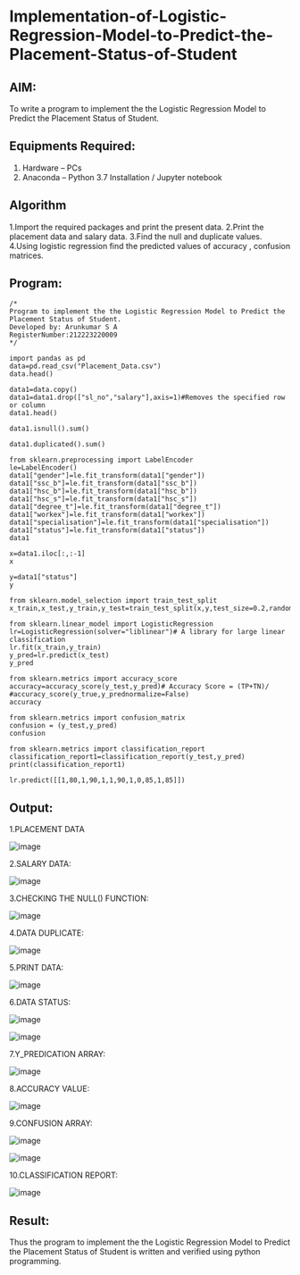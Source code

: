 # Implementation-of-Logistic-Regression-Model-to-Predict-the-Placement-Status-of-Student

## AIM:
To write a program to implement the the Logistic Regression Model to Predict the Placement Status of Student.

## Equipments Required:
1. Hardware – PCs
2. Anaconda – Python 3.7 Installation / Jupyter notebook

## Algorithm
1.Import the required packages and print the present data.
2.Print the placement data and salary data.
3.Find the null and duplicate values.
4.Using logistic regression find the predicted values of accuracy , confusion matrices.
## Program:
```
/*
Program to implement the the Logistic Regression Model to Predict the Placement Status of Student.
Developed by: Arunkumar S A
RegisterNumber:212223220009  
*/
```
```
import pandas as pd
data=pd.read_csv("Placement_Data.csv")
data.head()

data1=data.copy()
data1=data1.drop(["sl_no","salary"],axis=1)#Removes the specified row or column
data1.head()

data1.isnull().sum()

data1.duplicated().sum()

from sklearn.preprocessing import LabelEncoder
le=LabelEncoder()
data1["gender"]=le.fit_transform(data1["gender"])
data1["ssc_b"]=le.fit_transform(data1["ssc_b"])
data1["hsc_b"]=le.fit_transform(data1["hsc_b"])
data1["hsc_s"]=le.fit_transform(data1["hsc_s"])
data1["degree_t"]=le.fit_transform(data1["degree_t"])
data1["workex"]=le.fit_transform(data1["workex"])
data1["specialisation"]=le.fit_transform(data1["specialisation"])
data1["status"]=le.fit_transform(data1["status"])
data1

x=data1.iloc[:,:-1]
x

y=data1["status"]
y

from sklearn.model_selection import train_test_split
x_train,x_test,y_train,y_test=train_test_split(x,y,test_size=0.2,random_state=0)

from sklearn.linear_model import LogisticRegression
lr=LogisticRegression(solver="liblinear")# A library for large linear classification
lr.fit(x_train,y_train)
y_pred=lr.predict(x_test)
y_pred

from sklearn.metrics import accuracy_score
accuracy=accuracy_score(y_test,y_pred)# Accuracy Score = (TP+TN)/
#accuracy_score(y_true,y_prednormalize=False)
accuracy

from sklearn.metrics import confusion_matrix
confusion = (y_test,y_pred)
confusion

from sklearn.metrics import classification_report
classification_report1=classification_report(y_test,y_pred)
print(classification_report1)

lr.predict([[1,80,1,90,1,1,90,1,0,85,1,85]])

```

## Output:
1.PLACEMENT DATA


![image](https://github.com/user-attachments/assets/3229c970-0943-4cd1-ad27-d6aebfdd7057)


2.SALARY DATA:


![image](https://github.com/user-attachments/assets/c365312b-6507-4c8d-b193-a33151f78159)


3.CHECKING THE NULL() FUNCTION:


![image](https://github.com/user-attachments/assets/87f63f19-896a-44d3-b3a4-7e61eb0d8cca)


4.DATA DUPLICATE:


![image](https://github.com/user-attachments/assets/c458f119-e55a-49e6-9687-a9bce5bd03fe)


5.PRINT DATA:


![image](https://github.com/user-attachments/assets/732b5005-84e2-4a66-a4a7-9925c7732d20)


6.DATA STATUS:


![image](https://github.com/user-attachments/assets/a1b827c8-9281-447f-bf6f-54c1760d6498)


![image](https://github.com/user-attachments/assets/6be6bd53-c338-473b-bb02-9dd23f043e98)


7.Y_PREDICATION ARRAY:


![image](https://github.com/user-attachments/assets/4ebc89fc-51c7-4a4b-8f5a-69dda9c2dc50)


8.ACCURACY VALUE:


![image](https://github.com/user-attachments/assets/6db44496-f768-4e24-93a9-c97f77318191)


9.CONFUSION ARRAY:


![image](https://github.com/user-attachments/assets/f6ffef7d-2ded-4a23-a5e2-3d2bf092de7f)


![image](https://github.com/user-attachments/assets/6a85a147-51b0-449c-b7c5-6b435269ad3c)


10.CLASSIFICATION REPORT:


![image](https://github.com/user-attachments/assets/37ba3487-d8a8-416b-b764-95e7e952a9ed)


## Result:
Thus the program to implement the the Logistic Regression Model to Predict the Placement Status of Student is written and verified using python programming.
